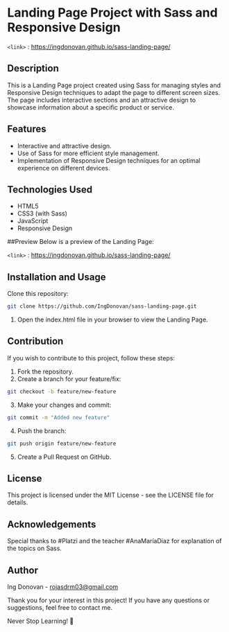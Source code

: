 # Landing Page Project with Sass and Responsive Design

`<link>` : <https://ingdonovan.github.io/sass-landing-page/>

## Description

This is a Landing Page project created using Sass for managing styles and Responsive Design techniques to adapt the page to different screen sizes. The page includes interactive sections and an attractive design to showcase information about a specific product or service.

## Features

- Interactive and attractive design.
- Use of Sass for more efficient style management.
- Implementation of Responsive Design techniques for an optimal experience on different devices.

## Technologies Used
- HTML5
- CSS3 (with Sass)
- JavaScript
- Responsive Design

##Preview
Below is a preview of the Landing Page:

`<link>` : <https://ingdonovan.github.io/sass-landing-page/>

## Installation and Usage
Clone this repository:

```bash
git clone https://github.com/IngDonovan/sass-landing-page.git
```

1. Open the index.html file in your browser to view the Landing Page.

## Contribution

If you wish to contribute to this project, follow these steps:

1. Fork the repository.
2. Create a branch for your feature/fix:
```bash
git checkout -b feature/new-feature
```
3. Make your changes and commit:
```bash
git commit -m "Added new feature"
```
4. Push the branch:
```bash
git push origin feature/new-feature
```
5. Create a Pull Request on GitHub.

## License
This project is licensed under the MIT License - see the LICENSE file for details.

## Acknowledgements
Special thanks to #Platzi and the teacher #AnaMaríaDiaz for explanation of the topics on Sass.

## Author
Ing Donovan - rojasdrm03@gmail.com

Thank you for your interest in this project! If you have any questions or suggestions, feel free to contact me.

Never Stop Learning! 🚀